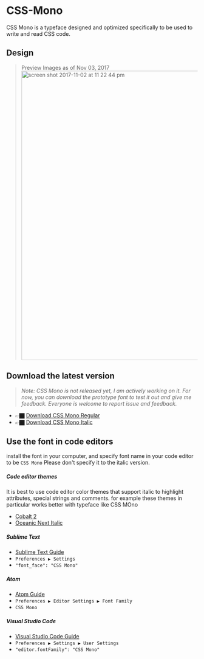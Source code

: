 # CSS-Mono

CSS Mono is a typeface designed and optimized specifically to be used to write and read CSS code.

## Design

>Preview Images as of Nov 03, 2017
><img width="762" alt="screen shot 2017-11-02 at 11 22 44 pm" src="https://user-images.githubusercontent.com/2474904/32379286-7bfa7334-c083-11e7-9aca-152a7e957951.png">

## Download the latest version

> *Note: CSS Mono is not released yet, I am actively working on it. For now, you can download the prototype font to test it out and give me feedback. Everyone is welcome to report issue and feedback.*

* 👉🏿 [Download CSS Mono Regular](https://github.com/wentin/CSS-Mono/raw/master/build/CSS%20Mono.otf)
* 👉🏿 [Download CSS Mono Italic](https://github.com/wentin/CSS-Mono/raw/master/build/CSS%20Mono%20italic.otf)

## Use the font in code editors
install the font in your computer, and specify font name in your code editor to be `CSS Mono`
Please don't specify it to the italic version. 

##### Code editor themes
It is best to use code editor color themes that support italic to highlight attributes, special strings and comments. for example these themes in particular works better with typeface like CSS MOno
* [Cobalt 2](https://packagecontrol.io/packages/Theme%20-%20Cobalt2)
* [Oceanic Next Italic](https://packagecontrol.io/packages/Oceanic%20Next%20Italic%20Color%20Scheme)


##### Sublime Text 
* [Sublime Text Guide](https://www.sublimetext.com/docs/3/font.html)
* `Preferences ▶ Settings`
* `"font_face": "CSS Mono"`

##### Atom
* [Atom Guide](https://discuss.atom.io/t/how-do-i-install-fonts-in-atom/15490)
* `Preferences ▶ Editor Settings ▶ Font Family`
* `CSS Mono`

##### Visual Studio Code
* [Visual Studio Code Guide](https://code.visualstudio.com/docs/getstarted/settings)
* `Preferences ▶ Settings ▶ User Settings`
* `"editor.fontFamily": "CSS Mono"`

